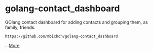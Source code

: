 # golang-contact_dashboard
GOlang contact dashboard for adding contacts and grouping them, as family, friends.
```
https://github.com/mbichoh/golang-contact_dashboard
```
...[More](https://github.com/mbichoh/golang-contact_dashboard)
